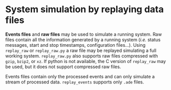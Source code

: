 # System simulation by replaying data files

**Events files** and **raw files** may be used to simulate a running system.
Raw files contain all the information generated by a running system (_i.e._ status messages, start and stop timestamps, configuration files...).
Using `replay_raw` or `replay_raw.py` a raw file may be replayed simulating a full working system.
`replay_raw.py` also supports raw files compressed with `gzip`, `bzip2`, or `xz`.
If python is not available, the C version of `replay_raw` may be used, but it does not support compressed raw files.

Events files contain only the processed events and can only simulate a stream of processed data.
`replay_events` supports only `.ade` files.

